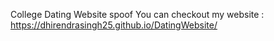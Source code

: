 College Dating Website spoof 
You can checkout my website :
https://dhirendrasingh25.github.io/DatingWebsite/
